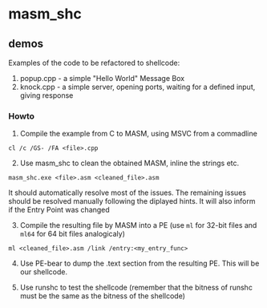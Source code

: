 # masm_shc
## demos

Examples of the code to be refactored to shellcode:

1. popup.cpp - a simple "Hello World" Message Box
2. knock.cpp - a simple server, opening ports, waiting for a defined input, giving response

### Howto

1. Compile the example from C to MASM, using MSVC from a commadline

```
cl /c /GS- /FA <file>.cpp
```

2. Use masm_shc to clean the obtained MASM, inline the strings etc.

```
masm_shc.exe <file>.asm <cleaned_file>.asm
```

It should automatically resolve most of the issues. The remaining issues should be resolved manually following the diplayed hints. It will also inform if the Entry Point was changed

3. Compile the resulting file by MASM into a PE (use `ml` for 32-bit files and `ml64` for 64 bit files analogicaly)

```
ml <cleaned_file>.asm /link /entry:<my_entry_func>
```

4. Use PE-bear to dump the .text section from the resulting PE. This will be our shellcode.

5. Use runshc to test the shellcode (remember that the bitness of runshc must be the same as the bitness of the shellcode)

